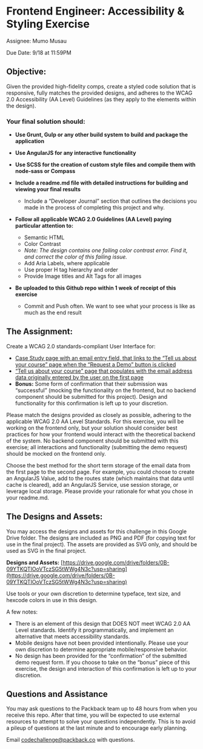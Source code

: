 # Frontend Engineer: Accessibility & Styling Exercise

Assignee: Mumo Musau

Due Date: 9/18 at 11:59PM

## Objective: 

Given the provided high-fidelity comps, create a styled code solution that is responsive, fully matches the provided designs, and adheres to the WCAG 2.0 Accessibility (AA Level) Guidelines (as they apply to the elements within the design).

### Your final solution should:

- **Use Grunt, Gulp or any other build system to build and package the application**

- **Use AngularJS for any interactive functionality**

- **Use SCSS for the creation of custom style files and compile them with node-sass or Compass**

- **Include a readme.md file with detailed instructions for building and viewing your final results**

  - Include a “Developer Journal” section that outlines the decisions you made in the process of completing this project and why.

- **Follow all applicable WCAG 2.0 Guidelines (AA Level) paying particular attention to:**
  - Semantic HTML
  - Color Contrast
  - *Note: The design contains one failing color contrast error. Find it, and correct the color of this failing issue.*
  - Add Aria Labels, where applicable
  - Use proper H tag hierarchy and order
  - Provide Image titles and Alt Tags for all images

- **Be uploaded to this Github repo within 1 week of receipt of this exercise**
  - Commit and Push often. We want to see what your process is like as much as the end result


## The Assignment:

Create a WCAG 2.0 standards-compliant User Interface for: 

- [Case Study page with an email entry field, that links to the “Tell us about your course” page when the “Request a Demo” button is clicked](https://drive.google.com/open?id=0B-09YTKQTIOoRUZyZ2RxZU1JdmM)
- [“Tell us about your course” page that populates with the email address data originally entered by the user on the first page](https://drive.google.com/open?id=0B-09YTKQTIOoWERzbjdFSUIzQlk)
- **Bonus:** Some form of confirmation that their submission was “successful” (mocking the functionality on the frontend, but no backend component should be submitted for this project). Design and functionality for this confirmation is left up to your discretion.

Please match the designs provided as closely as possible, adhering to the applicable WCAG 2.0 AA Level Standards. 
For this exercise, you will be working on the frontend only, but your solution should consider best practices for how your frontend would interact with the theoretical backend of the system. No backend component should be submitted with this exercise; all interactions and functionality (submitting the demo request) should be mocked on the frontend only.

Choose the best method for the short term storage of the email data from the first page to the second page. For example, you could choose to create an AngularJS Value, add to the routes state (which maintains that data until cache is cleared), add an AngularJS Service, use session storage, or leverage local storage. Please provide your rationale for what you chose in your readme.md.

## The Designs and Assets:

You may access the designs and assets for this challenge in this Google Drive folder. The designs are included as PNG and PDF (for copying text for use in the final project). The assets are provided as SVG only, and should be used as SVG in the final project.

**Designs and Assets:** [https://drive.google.com/drive/folders/0B-09YTKQTIOoVTczSG5tWWg4N3c?usp=sharing](https://drive.google.com/drive/folders/0B-09YTKQTIOoVTczSG5tWWg4N3c?usp=sharing)

Use tools or your own discretion to determine typeface, text size, and hexcode colors in use in this design.

A few notes:

- There is an element of this design that DOES NOT meet WCAG 2.0 AA Level standards. Identify it programmatically, and implement an alternative that meets accessibility standards. 
- Mobile designs have not been provided intentionally. Please use your own discretion to determine appropriate mobile/responsive behavior.
- No design has been provided for the “confirmation” of the submitted demo request form. If you choose to take on the “bonus” piece of this exercise, the design and interaction of this confirmation is left up to your discretion.

## Questions and Assistance

You may ask questions to the Packback team up to 48 hours from when you receive this repo. After that time, you will be expected to use external resources to attempt to solve your questions independently. This is to avoid a pileup of questions at the last minute and to encourage early planning. 

Email codechallenge@packback.co with questions.
